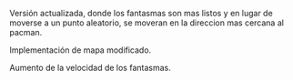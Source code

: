 Versión actualizada, donde los fantasmas son mas listos y en lugar de moverse a un punto aleatorio, se moveran en la direccion mas cercana al pacman.

Implementación de mapa modificado.

Aumento de la velocidad de los fantasmas.

